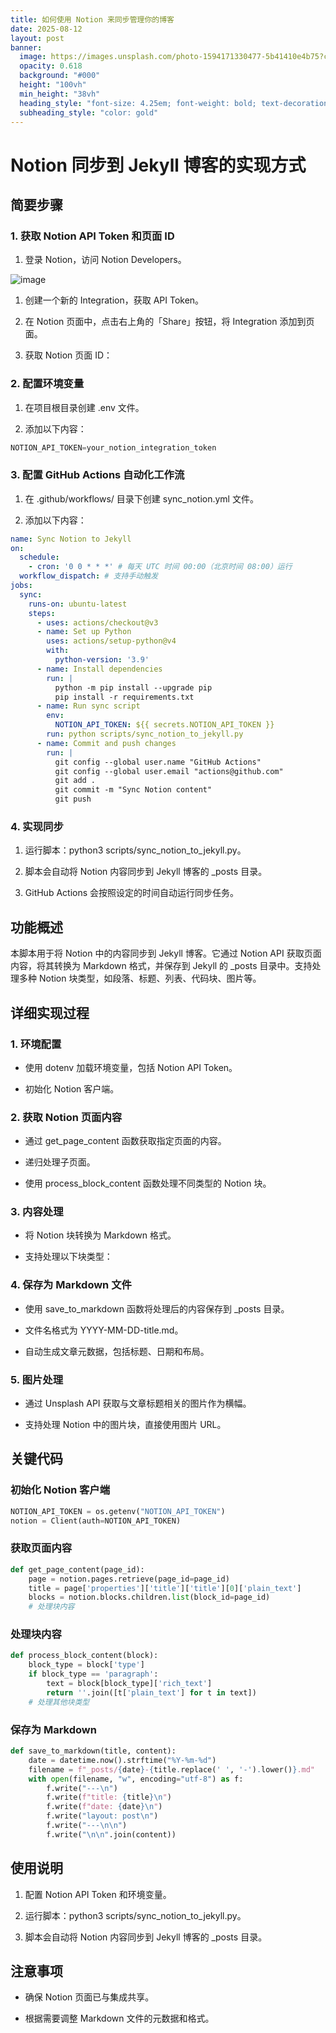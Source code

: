 ```yaml
---
title: 如何使用 Notion 来同步管理你的博客
date: 2025-08-12
layout: post
banner:
  image: https://images.unsplash.com/photo-1594171330477-5b41410e4b75?crop=entropy&cs=tinysrgb&fit=max&fm=jpg&ixid=M3w2OTIwMzJ8MHwxfHJhbmRvbXx8fHx8fHx8fDE3NTQ5NjMzNzV8&ixlib=rb-4.1.0&q=80&w=1080
  opacity: 0.618
  background: "#000"
  height: "100vh"
  min_height: "38vh"
  heading_style: "font-size: 4.25em; font-weight: bold; text-decoration: underline"
  subheading_style: "color: gold"
---
```


# Notion 同步到 Jekyll 博客的实现方式

## 简要步骤

### 1. 获取 Notion API Token 和页面 ID

1. 登录 Notion，访问 Notion Developers。

![image](https://prod-files-secure.s3.us-west-2.amazonaws.com/a7a0cc5a-89b9-4cda-8686-1fba0ca52f40/d19c1afe-dea5-4312-9333-786b0ba83054/image.png?X-Amz-Algorithm=AWS4-HMAC-SHA256&X-Amz-Content-Sha256=UNSIGNED-PAYLOAD&X-Amz-Credential=ASIAZI2LB466VU23KJKD%2F20250812%2Fus-west-2%2Fs3%2Faws4_request&X-Amz-Date=20250812T014934Z&X-Amz-Expires=3600&X-Amz-Security-Token=IQoJb3JpZ2luX2VjEL%2F%2F%2F%2F%2F%2F%2F%2F%2F%2F%2FwEaCXVzLXdlc3QtMiJHMEUCICQ%2FhSbOQ7Mkvj8U9vxb1UKMYhrvI1OgeJJlWnre4Yb1AiEAr2HheQGCszxZTuqNaXU32%2BvK3dTueuPadqHAPbzKf%2B4qiAQI%2BP%2F%2F%2F%2F%2F%2F%2F%2F%2F%2FARAAGgw2Mzc0MjMxODM4MDUiDD1NQmG3NbEiMo7vKCrcAzfYn7gzAAWTBQKYQ%2BjgJYynduGMK8EZxICfqCqt7ypHjlZpsptTAhZDW4CcELvQRp7ON7E4gvhnsg%2BoVicRWXxSQue66mcP3oRN%2FcXi%2FJrwD%2BBwzddOH3H6cD6kQzbSrArC4oQOqUZJ9FmIa4mvWKdduqcg8xbyatVWhzQyMvd%2BxSmOL47DptWtUooHtfWSw6uCHpMOktVo1U%2FG8sS6m4519p3qsyLzDZ3JstoXnET622DPSFlIsbg%2FRdPd9qJgrWVRi2OEkYr1dPkvCuBaA%2FPJMa2YEJmZE0rPKQKVsZT1nYa4cgPW1vjp651N0tHPXdNYEzctpBwH1euJtM573gIuRP8Xfu%2Bi7tE10tN7DrFUkEoZEO3i2Vg0opx9vwN8bxGuUkgyJGrh9sm4GZc0XYzLSDlEKWMF9pdKYiNPXFd7FRb23Mf4dnAQzrWwIStJbOcaGYpeDL%2BbOymCSeYiUlL%2BLNs5YmXZnplaA2ZISwLzl8XlT4g6gTZWPJYdBYwM6TXegwH1W3vskaNF0482xjrJOypyx3DEggTfbAvJ8JAJlvEWbCK%2FTJWfU3NC7a8OwLh%2FLuychfJEhI79wRKVq85J1JqXgTLP9tgOUSmmhd6LlYCxEkaInDfQuITUMMTm6cQGOqUBkqIfqYkv1L%2BjQL4OcKRaaeZZDroqIauWMx%2F6oaSorbAb0FUNgNrECvgCzDovtpWI8cxlyihpaGmx7nX%2F870HEYvpXjvGGUZYRPTN3xZrGOeteI1lFmyj9UL4HRRMM9t32OgkRQJpgjH0QrAM7ldMaon%2FBxOHV6KMFDSyIkuXKbJfacsM%2BgPVDwvIuRPJnD12%2FNUb0iob60WyDg9Lk1KsN3zggOb1&X-Amz-Signature=427be46588a4a748d57d4ec8894887c22a21da71d98b18f64feb12b14bec7d7b&X-Amz-SignedHeaders=host&x-amz-checksum-mode=ENABLED&x-id=GetObject)

1. 创建一个新的 Integration，获取 API Token。

1. 在 Notion 页面中，点击右上角的「Share」按钮，将 Integration 添加到页面。

1. 获取 Notion 页面 ID：


### 2. 配置环境变量

1. 在项目根目录创建 .env 文件。

1. 添加以下内容：

```javascript
NOTION_API_TOKEN=your_notion_integration_token
```

### 3. 配置 GitHub Actions 自动化工作流

1. 在 .github/workflows/ 目录下创建 sync_notion.yml 文件。

1. 添加以下内容：

```yaml
name: Sync Notion to Jekyll
on:
  schedule:
    - cron: '0 0 * * *' # 每天 UTC 时间 00:00（北京时间 08:00）运行
  workflow_dispatch: # 支持手动触发
jobs:
  sync:
    runs-on: ubuntu-latest
    steps:
      - uses: actions/checkout@v3
      - name: Set up Python
        uses: actions/setup-python@v4
        with:
          python-version: '3.9'
      - name: Install dependencies
        run: |
          python -m pip install --upgrade pip
          pip install -r requirements.txt
      - name: Run sync script
        env:
          NOTION_API_TOKEN: ${{ secrets.NOTION_API_TOKEN }}
        run: python scripts/sync_notion_to_jekyll.py
      - name: Commit and push changes
        run: |
          git config --global user.name "GitHub Actions"
          git config --global user.email "actions@github.com"
          git add .
          git commit -m "Sync Notion content"
          git push
```

### 4. 实现同步

1. 运行脚本：python3 scripts/sync_notion_to_jekyll.py。

1. 脚本会自动将 Notion 内容同步到 Jekyll 博客的 _posts 目录。

1. GitHub Actions 会按照设定的时间自动运行同步任务。

## 功能概述

本脚本用于将 Notion 中的内容同步到 Jekyll 博客。它通过 Notion API 获取页面内容，将其转换为 Markdown 格式，并保存到 Jekyll 的 _posts 目录中。支持处理多种 Notion 块类型，如段落、标题、列表、代码块、图片等。

## 详细实现过程

### 1. 环境配置

- 使用 dotenv 加载环境变量，包括 Notion API Token。

- 初始化 Notion 客户端。

### 2. 获取 Notion 页面内容

- 通过 get_page_content 函数获取指定页面的内容。

- 递归处理子页面。

- 使用 process_block_content 函数处理不同类型的 Notion 块。

### 3. 内容处理

- 将 Notion 块转换为 Markdown 格式。

- 支持处理以下块类型：


### 4. 保存为 Markdown 文件

- 使用 save_to_markdown 函数将处理后的内容保存到 _posts 目录。

- 文件名格式为 YYYY-MM-DD-title.md。

- 自动生成文章元数据，包括标题、日期和布局。

### 5. 图片处理

- 通过 Unsplash API 获取与文章标题相关的图片作为横幅。

- 支持处理 Notion 中的图片块，直接使用图片 URL。

## 关键代码

### 初始化 Notion 客户端

```python
NOTION_API_TOKEN = os.getenv("NOTION_API_TOKEN")
notion = Client(auth=NOTION_API_TOKEN)
```

### 获取页面内容

```python
def get_page_content(page_id):
    page = notion.pages.retrieve(page_id=page_id)
    title = page['properties']['title']['title'][0]['plain_text']
    blocks = notion.blocks.children.list(block_id=page_id)
    # 处理块内容
```

### 处理块内容

```python
def process_block_content(block):
    block_type = block['type']
    if block_type == 'paragraph':
        text = block[block_type]['rich_text']
        return ''.join([t['plain_text'] for t in text])
    # 处理其他块类型
```

### 保存为 Markdown

```python
def save_to_markdown(title, content):
    date = datetime.now().strftime("%Y-%m-%d")
    filename = f"_posts/{date}-{title.replace(' ', '-').lower()}.md"
    with open(filename, "w", encoding="utf-8") as f:
        f.write("---\n")
        f.write(f"title: {title}\n")
        f.write(f"date: {date}\n")
        f.write("layout: post\n")
        f.write("---\n\n")
        f.write("\n\n".join(content))
```

## 使用说明

1. 配置 Notion API Token 和环境变量。

1. 运行脚本：python3 scripts/sync_notion_to_jekyll.py。

1. 脚本会自动将 Notion 内容同步到 Jekyll 博客的 _posts 目录。

## 注意事项

- 确保 Notion 页面已与集成共享。

- 根据需要调整 Markdown 文件的元数据和格式。